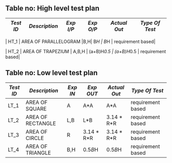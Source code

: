 ## Table no: High level test plan

| *Test ID* | *Description*                                              | *Exp I/P* | *Exp O/P* | *Actual Out* |*Type Of Test*  |    
|-------------|--------------------------------------------------------------|------------|-------------|----------------|------------------|
 

|  HT_1    | AREA OF PARALLELOGRAM |B,H| B*H | B*H | requirement based|

|  HT_2    |  AREA OF TRAPEZIUM    | A,B,H | (a+B)H*0.5 | (a+B)H*0.5 | requirement based|





## Table no: Low level test plan

| *Test ID* |  *Description*                                                  | *Exp IN* | *Exp OUT* | *Actual Out* |*Type Of Test*  |    
|-------------|-------------------------------------------------------------------|------------|-------------|----------------|------------------|
|  LT_1       | AREA OF SQUARE | A | A*A | A*A | requirement based|
|  LT_2       |  AREA OF RECTANGLE | L,B |L*B |3.14 * R*R | requirement based|
|  LT_3       | AREA OF CIRCLE  | R | 3.14 * R*R | 3.14 * R*R | requirement based|
|  LT_4       | AREA OF TRIANGLE  | B,H  | 0.5*B*H | 0.5*B*H | requirement based|
